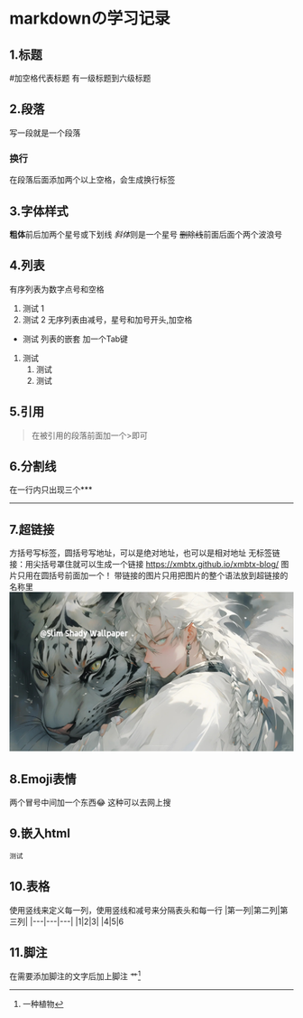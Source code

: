 # markdownの学习记录

## 1.标题 
#加空格代表标题 有一级标题到六级标题

## 2.段落
写一段就是一个段落
### 换行
在段落后面添加两个以上空格，会生成换行标签

## 3.字体样式
**粗体**前后加两个星号或下划线
*斜体*则是一个星号
~~删除线~~前面后面个两个波浪号

## 4.列表
有序列表为数字点号和空格
1. 测试 1 
2. 测试 2
无序列表由减号，星号和加号开头,加空格
- 测试
列表的嵌套 加一个Tab键
1. 测试
	1. 测试
	2. 测试

## 5.引用
> 在被引用的段落前面加一个>即可


## 6.分割线
在一行内只出现三个***
***

## 7.超链接
方括号写标签，圆括号写地址，可以是绝对地址，也可以是相对地址[]()
无标签链接：用尖括号罩住就可以生成一个链接
<https://xmbtx.github.io/xmbtx-blog/>
图片只用在圆括号前面加一个！
带链接的图片只用把图片的整个语法放到超链接的名称里
[![这是一个图片](./1.jpg)](https://xmbtx.github.io/xmbtx-blog/)

## 8.Emoji表情
两个冒号中间加一个东西:joy:
这种可以去网上搜

## 9.嵌入html

~~~html
测试
~~~

## 10.表格
使用竖线来定义每一列，使用竖线和减号来分隔表头和每一行
|第一列|第二列|第三列|
|---|---|---|
|1|2|3|
|4|5|6

## 11.脚注
在需要添加脚注的文字后加上脚注
艹[^注]
[^注]:一种植物
